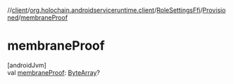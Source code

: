 //[client](../../../../index.md)/[org.holochain.androidserviceruntime.client](../../index.md)/[RoleSettingsFfi](../index.md)/[Provisioned](index.md)/[membraneProof](membrane-proof.md)

# membraneProof

[androidJvm]\
val [membraneProof](membrane-proof.md): [ByteArray](https://kotlinlang.org/api/core/kotlin-stdlib/kotlin/-byte-array/index.html)?